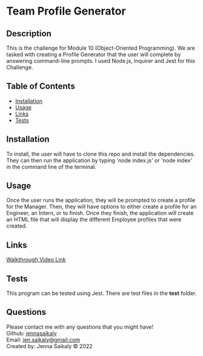 
  # Team Profile Generator  

  ## Description

  This is the challenge for Module 10 (Object-Oriented Programming).  We are tasked with creating a Profile Generator that the user will complete by answering command-line prompts.  I used Node.js, Inquirer and Jest for this Challenge.

  

  ## Table of Contents 

  * [Installation](#installation)
  * [Usage](#usage)
  * [Links](#links)
  * [Tests](#tests)
   
  
  ## Installation

  To install, the user will have to clone this repo and install the dependencies.  They can then run the application by typing 'node index.js' or 'node index' in the command line of the terminal.

  ## Usage 

  Once the user runs the application, they will be prompted to create a profile for the Manager.  Then, they will have options to either create a profile for an Engineer, an Intern, or to finish.  Once they finish, the application will create an HTML file that will display the different Employee profiles that were created.

  ## Links

  <a href="https://drive.google.com/file/d/14vdFCUW4xdtDQipZi7P6apZkckMxgNBy/view" target=”_blank”>Walkthrough Video Link</a>

  ## Tests

  This program can be tested using Jest.  There are test files in the __test__ folder.
  
  ## Questions

  Please contact me with any questions that you might have!<br/>
  Github: <a href="https://www.github.com/jennasaikaly" target="_blank">jennasaikaly</a><br/>
  Email: [jen.saikaly@gmail.com](mailto:jen.saikaly@gmail.com)<br/>
  Created by: Jenna Saikaly &copy; 2022
